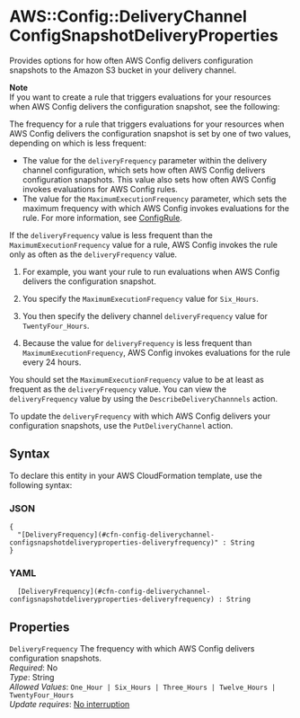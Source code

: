 # AWS::Config::DeliveryChannel ConfigSnapshotDeliveryProperties<a name="aws-properties-config-deliverychannel-configsnapshotdeliveryproperties"></a>

Provides options for how often AWS Config delivers configuration snapshots to the Amazon S3 bucket in your delivery channel\.

**Note**  
If you want to create a rule that triggers evaluations for your resources when AWS Config delivers the configuration snapshot, see the following:

The frequency for a rule that triggers evaluations for your resources when AWS Config delivers the configuration snapshot is set by one of two values, depending on which is less frequent:
+ The value for the `deliveryFrequency` parameter within the delivery channel configuration, which sets how often AWS Config delivers configuration snapshots\. This value also sets how often AWS Config invokes evaluations for AWS Config rules\.
+ The value for the `MaximumExecutionFrequency` parameter, which sets the maximum frequency with which AWS Config invokes evaluations for the rule\. For more information, see [ConfigRule](https://docs.aws.amazon.com/config/latest/APIReference/API_ConfigRule.html)\.

If the `deliveryFrequency` value is less frequent than the `MaximumExecutionFrequency` value for a rule, AWS Config invokes the rule only as often as the `deliveryFrequency` value\.

1. For example, you want your rule to run evaluations when AWS Config delivers the configuration snapshot\.

1. You specify the `MaximumExecutionFrequency` value for `Six_Hours`\. 

1. You then specify the delivery channel `deliveryFrequency` value for `TwentyFour_Hours`\.

1. Because the value for `deliveryFrequency` is less frequent than `MaximumExecutionFrequency`, AWS Config invokes evaluations for the rule every 24 hours\. 

You should set the `MaximumExecutionFrequency` value to be at least as frequent as the `deliveryFrequency` value\. You can view the `deliveryFrequency` value by using the `DescribeDeliveryChannnels` action\.

To update the `deliveryFrequency` with which AWS Config delivers your configuration snapshots, use the `PutDeliveryChannel` action\.

## Syntax<a name="aws-properties-config-deliverychannel-configsnapshotdeliveryproperties-syntax"></a>

To declare this entity in your AWS CloudFormation template, use the following syntax:

### JSON<a name="aws-properties-config-deliverychannel-configsnapshotdeliveryproperties-syntax.json"></a>

```
{
  "[DeliveryFrequency](#cfn-config-deliverychannel-configsnapshotdeliveryproperties-deliveryfrequency)" : String
}
```

### YAML<a name="aws-properties-config-deliverychannel-configsnapshotdeliveryproperties-syntax.yaml"></a>

```
﻿  [DeliveryFrequency](#cfn-config-deliverychannel-configsnapshotdeliveryproperties-deliveryfrequency) : String
```

## Properties<a name="aws-properties-config-deliverychannel-configsnapshotdeliveryproperties-properties"></a>

`DeliveryFrequency`  <a name="cfn-config-deliverychannel-configsnapshotdeliveryproperties-deliveryfrequency"></a>
The frequency with which AWS Config delivers configuration snapshots\.  
*Required*: No  
*Type*: String  
*Allowed Values*: `One_Hour | Six_Hours | Three_Hours | Twelve_Hours | TwentyFour_Hours`  
*Update requires*: [No interruption](https://docs.aws.amazon.com/AWSCloudFormation/latest/UserGuide/using-cfn-updating-stacks-update-behaviors.html#update-no-interrupt)